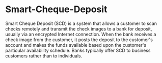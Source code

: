 # Smart-Cheque-Deposit
Smart Cheque Deposit (SCD) is a system that allows a customer to scan checks remotely and transmit the check images to a bank for deposit, usually via an encrypted Internet connection. When the bank receives a check image from the customer, it posts the deposit to the customer's account and makes the funds available based upon the customer's particular availability schedule. Banks typically offer SCD to business customers rather than to individuals.

